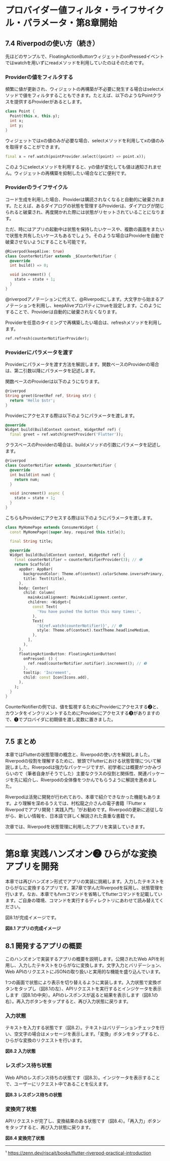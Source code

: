# プロバイダー値フィルタ・ライフサイクル・パラメータ・第8章開始

## 7.4 Riverpodの使い方（続き）

先ほどのサンプルで、FloatingActionButtonウィジェットのonPressedイベントではwatchを用いずにreadメソッドを利用していたのはそのためです。

### Providerの値をフィルタする

頻繁に値が更新され、ウィジェットの再構築が不必要に発生する場合はselectメソッドで値をフィルタすることもできます。たとえば、以下のようなPointクラスを提供するProviderがあるとします。

```dart
class Point {
  Point(this.x, this.y);
  int x;
  int y;
}
```

ウィジェットではxの値のみが必要な場合、selectメソッドを利用してxの値のみを取得することができます。

```dart
final x = ref.watch(pointProvider.select((point) => point.x));
```

このようにselectメソッドを利用すると、yの値が変化しても値は通知されません。ウィジェットの再構築を抑制したい場合などに便利です。

### Providerのライフサイクル

コード生成を利用した場合、Providerは購読されなくなると自動的に破棄されます。たとえば、あるダイアログの状態を管理するProviderは、ダイアログが閉じられると破棄され、再度開かれた際には状態がリセットされていることになります。

ただ、時にはアプリの起動中は状態を保持したいケースや、複数の画面をまたいで状態を共有したいケースもあるでしょう。そのような場合はProviderを自動で破棄させないようにすることも可能です。

```dart
@Riverpod(keepAlive: true)
class CounterNotifier extends _$CounterNotifier {
  @override
  int build() => 0;

  void increment() {
    state = state + 1;
  }
}
```

@riverpodアノテーションに代えて、@Riverpodにします。大文字から始まるアノテーションを利用し、keepAliveプロパティにtrueを設定します。このようにすることで、Providerは自動的に破棄されなくなります。

Providerを任意のタイミングで再構築したい場合は、refreshメソッドを利用します。

```dart
ref.refresh(counterNotifierProvider);
```

### Providerにパラメータを渡す

Providerにパラメータを渡す方法を解説します。関数ベースのProviderの場合は、第二引数以降にパラメータを記述します。

関数ベースのProviderは以下のようになります。

```dart
@riverpod
String greet(GreetRef ref, String str) {
  return 'Hello $str';
}
```

Providerにアクセスする際は以下のようにパラメータを渡します。

```dart
@override
Widget build(BuildContext context, WidgetRef ref) {
  final greet = ref.watch(greetProvider('Flutter'));
```

クラスベースのProviderの場合は、buildメソッドの引数にパラメータを記述します。

```dart
@riverpod
class CounterNotifier extends _$CounterNotifier {
  @override
  int build(int num) {
    return num;
  }

  void increment() async {
    state = state + 1;
  }
}
```

こちらもProviderにアクセスする際は以下のようにパラメータを渡します。

```dart
class MyHomePage extends ConsumerWidget {
  const MyHomePage({super.key, required this.title});

  final String title;

  @override
  Widget build(BuildContext context, WidgetRef ref) {
    final counterNotifier = counterNotifierProvider(3); // ❶
    return Scaffold(
      appBar: AppBar(
        backgroundColor: Theme.of(context).colorScheme.inversePrimary,
        title: Text(title),
      ),
      body: Center(
        child: Column(
          mainAxisAlignment: MainAxisAlignment.center,
          children: <Widget>[
            const Text(
              'You have pushed the button this many times:',
            ),
            Text(
              '${ref.watch(counterNotifier)}', // ❷
              style: Theme.of(context).textTheme.headlineMedium,
            ),
          ],
        ),
      ),
      floatingActionButton: FloatingActionButton(
        onPressed: () {
          ref.read(counterNotifier.notifier).increment(); // ❸
        },
        tooltip: 'Increment',
        child: const Icon(Icons.add),
      ),
    );
  }
}
```

CounterNotifierの例では、値を監視するためにProviderにアクセスする❷と、カウンタをインクリメントするためにProviderにアクセスする❸がありますので、❶でプロバイダに初期値を渡し変数に置きました。

---

## 7.5 まとめ

本章ではFlutterの状態管理の概念と、Riverpodの使い方を解説しました。Riverpodの役割を理解するために、冒頭でFlutterにおける状態管理について解説しました。Riverpodは強力なパッケージですが、初学者には概要がつかみづらいので（筆者自身がそうでした）主要なクラスの役割と関係性、関連パッケージを先に紹介し、Riverpodの全体像をつかんでもらうように解説を進めました。

Riverpodは活発に開発が行われており、本章で紹介できなかった機能もあります。より理解を深めるうえでは、村松龍之介さんの電子書籍『Flutter x Riverpodでアプリ開発！実践入門』¹がお勧めです。Riverpodの更新に追従しながら、新しい情報を、日本語で詳しく解説された貴重な書籍です。

次章では、Riverpodを状態管理に利用したアプリを実装していきます。

---

# 第8章 実践ハンズオン❷ ひらがな変換アプリを開発

本章では再びハンズオン形式でアプリの実装に挑戦します。入力したテキストをひらがなに変換するアプリです。第7章で学んだRiverpodを採用し、状態管理を行います。なお、本章でもfvmコマンドを省略してflutterコマンドを記載しています。ご自身の環境、コマンドを実行するディレクトリにあわせて読み替えてください。

図8.1が完成イメージです。

**図8.1 アプリの完成イメージ**

## 8.1 開発するアプリの概要

このハンズオンで実装するアプリの概要を説明します。公開されたWeb APIを利用し、入力したテキストをひらがなに変換します。文字入力とバリデーション、Web APIのリクエストにJSONの取り扱いと実用的な機能を盛り込んでいます。

1つの画面で状態により表示を切り替えるように実装します。入力状態で変換ボタンをタップし（図8.1の左）、APIリクエストを実行するとインジケータを表示します（図8.1の中央）。APIのレスポンスが返ると結果を表示します（図8.1の右）。再入力ボタンをタップすると、再び入力状態に戻ります。

### 入力状態

テキストを入力する状態です（図8.2）。テキストはバリデーションチェックを行い、空文字の場合はメッセージを表示します。「変換」ボタンをタップすると、ひらがな変換のリクエストを行います。

**図8.2 入力状態**

### レスポンス待ち状態

Web APIのレスポンス待ちの状態です（図8.3）。インジケータを表示することで、ユーザーにリクエスト中であることを伝えます。

**図8.3 レスポンス待ちの状態**

### 変換完了状態

APIリクエストが完了し、変換結果のある状態です（図8.4）。「再入力」ボタンをタップすると、再び入力状態に戻ります。

**図8.4 変換完了状態**

---

¹ https://zenn.dev/riscait/books/flutter-riverpod-practical-introduction